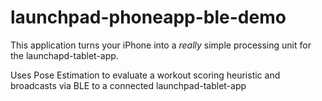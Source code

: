 # launchpad-phoneapp-ble-demo

This application turns your iPhone into a _really_ simple processing unit for the launchapd-tablet-app.

Uses Pose Estimation to evaluate a workout scoring heuristic and broadcasts via BLE to a connected launchpad-tablet-app
